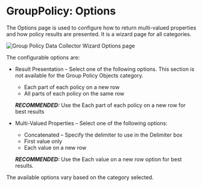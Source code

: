 # GroupPolicy: Options

The Options page is used to configure how to return multi-valued properties and how policy results
are presented. It is a wizard page for all categories.

![Group Policy Data Collector Wizard Options page](/img/product_docs/accessanalyzer/11.6/install/application/options.webp)

The configurable options are:

- Result Presentation – Select one of the following options. This section is not available for the
  Group Policy Objects category.

    - Each part of each policy on a new row
    - All parts of each policy on the same row

    **_RECOMMENDED:_** Use the Each part of each policy on a new row for best results

- Multi-Valued Properties – Select one of the following options:

    - Concatenated – Specify the delimiter to use in the Delimiter box
    - First value only
    - Each value on a new row

    **_RECOMMENDED:_** Use the Each value on a new row option for best results.

The available options vary based on the category selected.

